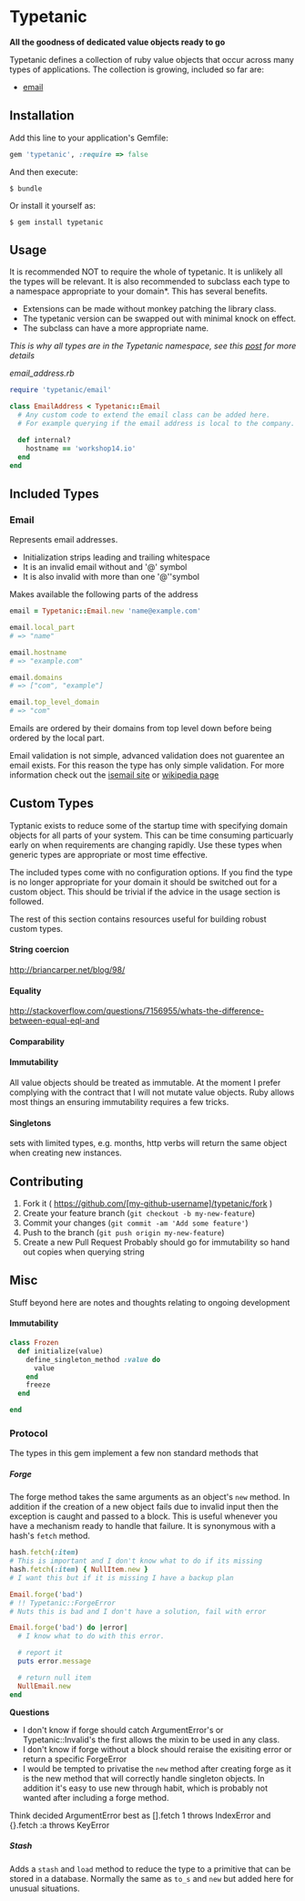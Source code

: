 # Typetanic

**All the goodness of dedicated value objects ready to go**

Typetanic defines a collection of ruby value objects that occur across many types of applications. The collection is growing, included so far are:

- [email](https://github.com/CrowdHailer/typtanic#user-content-email)

## Installation

Add this line to your application's Gemfile:

```ruby
gem 'typetanic', :require => false
```

And then execute:

```
$ bundle
```

Or install it yourself as:

```
$ gem install typetanic
```

## Usage

It is recommended NOT to require the whole of typetanic. It is unlikely all the types will be relevant. It is also recommended to subclass each type to a namespace appropriate to your domain*. This has several benefits.

- Extensions can be made without monkey patching the library class.
- The typetanic version can be swapped out with minimal knock on effect.
- The subclass can have a more appropriate name.

*This is why all types are in the Typetanic namespace, see this [post](http://insights.workshop14.io/2015/05/28/ruby-require-and-broad-modules.html) for more details*

*email_address.rb*
```rb
require 'typetanic/email'

class EmailAddress < Typetanic::Email
  # Any custom code to extend the email class can be added here.
  # For example querying if the email address is local to the company.

  def internal?
    hostname == 'workshop14.io'
  end
end
```

## Included Types

### Email

Represents email addresses.
- Initialization strips leading and trailing whitespace
- It is an invalid email without and '@' symbol
- It is also invalid with more than one '@''symbol

Makes available the following parts of the address

```rb
email = Typetanic::Email.new 'name@example.com'

email.local_part
# => "name"

email.hostname
# => "example.com"

email.domains
# => ["com", "example"]

email.top_level_domain
# => "com"
```

Emails are ordered by their domains from top level down before being ordered by the local part.

Email validation is not simple, advanced validation does not guarentee an email exists. For this reason the type has only simple validation. For more information check out the [isemail site](http://isemail.info/about) or [wikipedia page](http://en.wikipedia.org/wiki/Email_address)

## Custom Types

Typtanic exists to reduce some of the startup time with specifying domain objects for all parts of your system. This can be time consuming particuarly early on when requirements are changing rapidly. Use these types when generic types are appropriate or most time effective.

The included types come with no configuration options. If you find the type is no longer appropriate for your domain it should be switched out for a custom object. This should be trivial if the advice in the usage section is followed.

The rest of this section contains resources useful for building robust custom types.

#### String coercion
http://briancarper.net/blog/98/

#### Equality
http://stackoverflow.com/questions/7156955/whats-the-difference-between-equal-eql-and

#### Comparability

#### Immutability
All value objects should be treated as immutable. At the moment I prefer complying with the contract that I will not mutate value objects. Ruby allows most things an ensuring immutability requires a few tricks.

#### Singletons

sets with limited types, e.g. months, http verbs will return the same object when creating new instances.

## Contributing

1. Fork it ( https://github.com/[my-github-username]/typetanic/fork )
2. Create your feature branch (`git checkout -b my-new-feature`)
3. Commit your changes (`git commit -am 'Add some feature'`)
4. Push to the branch (`git push origin my-new-feature`)
5. Create a new Pull Request
Probably should go for immutability so hand out copies when querying string

## Misc
Stuff beyond here are notes and thoughts relating to ongoing development

#### Immutability
```rb
class Frozen
  def initialize(value)
    define_singleton_method :value do
      value
    end
    freeze
  end

end
```

### Protocol
The types in this gem implement a few non standard methods that
##### Forge
The forge method takes the same arguments as an object's `new` method. In addition if the creation of a new object fails due to invalid input then the exception is caught and passed to a block. This is useful whenever you have a mechanism ready to handle that failure. It is synonymous with a hash's `fetch` method.

```rb
hash.fetch(:item)
# This is important and I don't know what to do if its missing
hash.fetch(:item) { NullItem.new }
# I want this but if it is missing I have a backup plan
```

```rb
Email.forge('bad')
# !! Typetanic::ForgeError
# Nuts this is bad and I don't have a solution, fail with error

Email.forge('bad') do |error|
  # I know what to do with this error.

  # report it
  puts error.message

  # return null item
  NullEmail.new
end
```

**Questions**
- I don't know if forge should catch ArgumentError's or Typetanic::Invalid's the first allows the mixin to be used in any class.
- I don't know if forge without a block should reraise the exisiting error or return a specific ForgeError
- I would be tempted to privatise the `new` method after creating forge as it is the new method that will correctly handle singleton objects. In addition it's easy to use new through habit, which is probably not wanted after including a forge method.

Think decided ArgumentError best as [].fetch 1 throws IndexError and {}.fetch :a throws KeyError

##### Stash
Adds a `stash` and `load` method to reduce the type to a primitive that can be stored in a database. Normally the same as `to_s` and `new` but added here for unusual situations.
